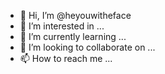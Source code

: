 - 👋 Hi, I’m @heyouwitheface
- 👀 I’m interested in ...
- 🌱 I’m currently learning ...
- 💞️ I’m looking to collaborate on ...
- 📫 How to reach me ...

<!---
heyouwitheface/heyouwitheface is a ✨ special ✨ repository because its `README.md` (this file) appears on your GitHub profile.
You can click the Preview link to take a look at your changes.
--->
